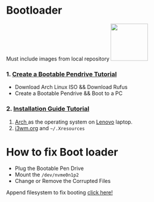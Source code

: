 # Bootloader
<!--> Must include images from local repository <!-->
<img src='../png/grub.png' width='100'/>

### 1. [Create a Bootable Pendrive Tutorial](https://www.youtube.com/watch?v=d5rquFPwh-Y&t=135s )
- Download Arch Linux ISO && Download Rufus
- Create a Bootable Pendrive && Boot to a PC

### 2. [Installation Guide Tutorial](https://www.youtube.com/watch?v=d5rquFPwh-Y&t=135s)

1. [Arch ](https://wiki.archlinux.org/) as the operating system on [Lenovo](https://wiki.archlinux.org/title/Lenovo_IdeaPad_Gaming_3) laptop.
3. [i3wm.org](https://i3wm.org/docs/userguide.html)
and `~/.Xresources`

# How to fix Boot loader
- Plug the Bootable Pen Drive
- Mount the `/dev/nvme0n1p2`
- Change or Remove the Corrupted Files

Append filesystem to fix booting [click here!](https://www.youtube.com/watch?v=43dpS35Hzq8)